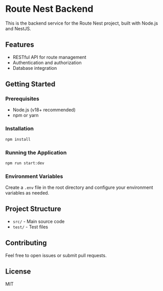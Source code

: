 # Route Nest Backend

This is the backend service for the Route Nest project, built with Node.js and NestJS.

## Features

- RESTful API for route management
- Authentication and authorization
- Database integration

## Getting Started

### Prerequisites

- Node.js (v18+ recommended)
- npm or yarn

### Installation

```bash
npm install
```

### Running the Application

```bash
npm run start:dev
```

### Environment Variables

Create a `.env` file in the root directory and configure your environment variables as needed.

## Project Structure

- `src/` - Main source code
- `test/` - Test files

## Contributing

Feel free to open issues or submit pull requests.

## License

MIT
